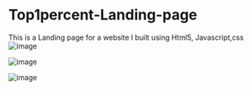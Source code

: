 # Top1percent-Landing-page
This is a Landing page for a website I built using Html5, Javascript,css
![image](https://github.com/user-attachments/assets/8d800397-2837-4ca2-ad4f-be0080c50c21)

![image](https://github.com/user-attachments/assets/f0d8aa1e-64c7-4756-b76c-4255559c7a03)

![image](https://github.com/user-attachments/assets/9a635d07-5d4f-42d6-a511-88f3868150da)
